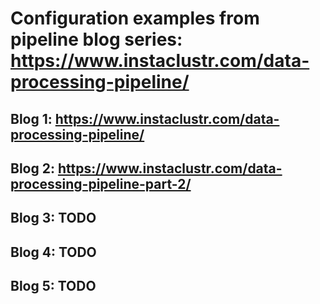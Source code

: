 # Configuration examples from pipeline blog series: https://www.instaclustr.com/data-processing-pipeline/

## Blog 1: https://www.instaclustr.com/data-processing-pipeline/
## Blog 2: https://www.instaclustr.com/data-processing-pipeline-part-2/
## Blog 3: TODO
## Blog 4: TODO
## Blog 5: TODO
